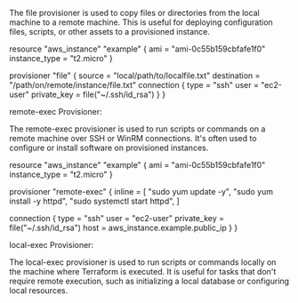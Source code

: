 The file provisioner is used to copy files or directories from the local machine to a remote machine. This is useful for deploying configuration files, scripts, or other assets to a provisioned instance.



resource "aws_instance" "example" {
  ami           = "ami-0c55b159cbfafe1f0"
  instance_type = "t2.micro"
}

provisioner "file" {
  source      = "local/path/to/localfile.txt"
  destination = "/path/on/remote/instance/file.txt"
  connection {
    type     = "ssh"
    user     = "ec2-user"
    private_key = file("~/.ssh/id_rsa")
  }
}


remote-exec Provisioner:

The remote-exec provisioner is used to run scripts or commands on a remote machine over SSH or WinRM connections. It's often used to configure or install software on provisioned instances.




resource "aws_instance" "example" {
  ami           = "ami-0c55b159cbfafe1f0"
  instance_type = "t2.micro"
}

provisioner "remote-exec" {
  inline = [
    "sudo yum update -y",
    "sudo yum install -y httpd",
    "sudo systemctl start httpd",
  ]

  connection {
    type        = "ssh"
    user        = "ec2-user"
    private_key = file("~/.ssh/id_rsa")
    host        = aws_instance.example.public_ip
  }
}


local-exec Provisioner:

The local-exec provisioner is used to run scripts or commands locally on the machine where Terraform is executed. It is useful for tasks that don't require remote execution, such as initializing a local database or configuring local resources.
